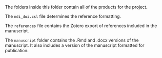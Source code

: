 The folders inside this folder contain all of the products for the project.

The `mdi_doi.csl` file determines the reference formatting.

The `references` file contains the Zotero export of references included in the manuscript.

The `manuscript` folder contains the .Rmd and .docx versions of the manuscript. It also includes a version of the manuscript formatted for publication.
